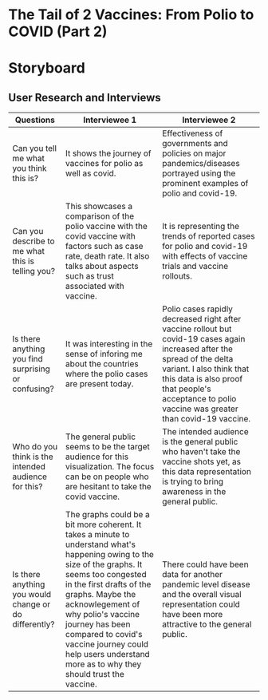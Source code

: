 # The Tail of 2 Vaccines: From Polio to COVID (Part 2)

# Storyboard

<script src="https://carnegiemellon.shorthandstories.com/the-tail-of-2-vaccines/embed.js"></script>

## User Research and Interviews

Questions  | Interviewee 1 | Interviewee 2
------------- | ------------- | -------------
Can you tell me what you think this is?  | It shows the journey of vaccines for polio as well as covid. | Effectiveness of governments and policies on major pandemics/diseases portrayed using the prominent examples of polio and covid-19.
Can you describe to me what this is telling you?  | This showcases a comparison of the polio vaccine with the covid vaccine with factors such as case rate, death rate. It also talks about aspects such as trust associated with vaccine.| It is representing the trends of reported cases for polio and covid-19 with effects of vaccine trials and vaccine rollouts.
Is there anything you find surprising or confusing? | It was interesting in the sense of inforing me about the countries where the polio cases are present today. | Polio cases rapidly decreased right after vaccine rollout but covid-19 cases again increased after the spread of the delta variant. I also think that this data is also proof that people's acceptance to polio vaccine was greater than covid-19 vaccine. 
Who do you think is the intended audience for this? | The general public seems to be the target audience for this visualization. The focus can be on people who are hesitant to take the covid vaccine. | The intended audience is the general public who haven't take the vaccine shots yet, as this data representation is trying to bring awareness in the general public.
Is there anything you would change or do differently? | The graphs could be a bit more coherent. It takes a minute to understand what's happening owing to the size of the graphs. It seems too congested in the first drafts of the graphs. Maybe the acknowlegement of why polio's vaccine journey has been compared to covid's vaccine journey could help users understand more as to why they should trust the vaccine. | There could have been data for another pandemic level disease and the overall visual representation could have been more attractive to the general public.
